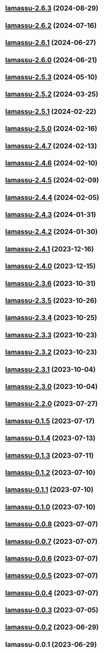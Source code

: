 
<a name="lamassu-2.6.3"></a>
## [lamassu-2.6.3](/compare/lamassu-2.6.2...lamassu-2.6.3) (2024-08-29)


<a name="lamassu-2.6.2"></a>
## [lamassu-2.6.2](/compare/lamassu-2.6.1...lamassu-2.6.2) (2024-07-16)


<a name="lamassu-2.6.1"></a>
## [lamassu-2.6.1](/compare/lamassu-2.6.0...lamassu-2.6.1) (2024-06-27)


<a name="lamassu-2.6.0"></a>
## [lamassu-2.6.0](/compare/lamassu-2.5.3...lamassu-2.6.0) (2024-06-21)


<a name="lamassu-2.5.3"></a>
## [lamassu-2.5.3](/compare/lamassu-2.5.2...lamassu-2.5.3) (2024-05-10)


<a name="lamassu-2.5.2"></a>
## [lamassu-2.5.2](/compare/lamassu-2.5.1...lamassu-2.5.2) (2024-03-25)


<a name="lamassu-2.5.1"></a>
## [lamassu-2.5.1](/compare/lamassu-2.5.0...lamassu-2.5.1) (2024-02-22)


<a name="lamassu-2.5.0"></a>
## [lamassu-2.5.0](/compare/lamassu-2.4.7...lamassu-2.5.0) (2024-02-16)


<a name="lamassu-2.4.7"></a>
## [lamassu-2.4.7](/compare/lamassu-2.4.6...lamassu-2.4.7) (2024-02-13)


<a name="lamassu-2.4.6"></a>
## [lamassu-2.4.6](/compare/lamassu-2.4.5...lamassu-2.4.6) (2024-02-10)


<a name="lamassu-2.4.5"></a>
## [lamassu-2.4.5](/compare/lamassu-2.4.4...lamassu-2.4.5) (2024-02-09)


<a name="lamassu-2.4.4"></a>
## [lamassu-2.4.4](/compare/lamassu-2.4.3...lamassu-2.4.4) (2024-02-05)


<a name="lamassu-2.4.3"></a>
## [lamassu-2.4.3](/compare/lamassu-2.4.2...lamassu-2.4.3) (2024-01-31)


<a name="lamassu-2.4.2"></a>
## [lamassu-2.4.2](/compare/lamassu-2.4.1...lamassu-2.4.2) (2024-01-30)


<a name="lamassu-2.4.1"></a>
## [lamassu-2.4.1](/compare/lamassu-2.4.0...lamassu-2.4.1) (2023-12-16)


<a name="lamassu-2.4.0"></a>
## [lamassu-2.4.0](/compare/lamassu-2.3.6...lamassu-2.4.0) (2023-12-15)


<a name="lamassu-2.3.6"></a>
## [lamassu-2.3.6](/compare/lamassu-2.3.5...lamassu-2.3.6) (2023-10-31)


<a name="lamassu-2.3.5"></a>
## [lamassu-2.3.5](/compare/lamassu-2.3.4...lamassu-2.3.5) (2023-10-26)


<a name="lamassu-2.3.4"></a>
## [lamassu-2.3.4](/compare/lamassu-2.3.3...lamassu-2.3.4) (2023-10-25)


<a name="lamassu-2.3.3"></a>
## [lamassu-2.3.3](/compare/lamassu-2.3.2...lamassu-2.3.3) (2023-10-23)


<a name="lamassu-2.3.2"></a>
## [lamassu-2.3.2](/compare/lamassu-2.3.1...lamassu-2.3.2) (2023-10-23)


<a name="lamassu-2.3.1"></a>
## [lamassu-2.3.1](/compare/lamassu-2.3.0...lamassu-2.3.1) (2023-10-04)


<a name="lamassu-2.3.0"></a>
## [lamassu-2.3.0](/compare/lamassu-2.2.0...lamassu-2.3.0) (2023-10-04)


<a name="lamassu-2.2.0"></a>
## [lamassu-2.2.0](/compare/lamassu-0.1.5...lamassu-2.2.0) (2023-07-27)


<a name="lamassu-0.1.5"></a>
## [lamassu-0.1.5](/compare/lamassu-0.1.4...lamassu-0.1.5) (2023-07-17)


<a name="lamassu-0.1.4"></a>
## [lamassu-0.1.4](/compare/lamassu-0.1.3...lamassu-0.1.4) (2023-07-13)


<a name="lamassu-0.1.3"></a>
## [lamassu-0.1.3](/compare/lamassu-0.1.2...lamassu-0.1.3) (2023-07-11)


<a name="lamassu-0.1.2"></a>
## [lamassu-0.1.2](/compare/lamassu-0.1.1...lamassu-0.1.2) (2023-07-10)


<a name="lamassu-0.1.1"></a>
## [lamassu-0.1.1](/compare/lamassu-0.1.0...lamassu-0.1.1) (2023-07-10)


<a name="lamassu-0.1.0"></a>
## [lamassu-0.1.0](/compare/lamassu-0.0.8...lamassu-0.1.0) (2023-07-10)


<a name="lamassu-0.0.8"></a>
## [lamassu-0.0.8](/compare/lamassu-0.0.7...lamassu-0.0.8) (2023-07-07)


<a name="lamassu-0.0.7"></a>
## [lamassu-0.0.7](/compare/lamassu-0.0.6...lamassu-0.0.7) (2023-07-07)


<a name="lamassu-0.0.6"></a>
## [lamassu-0.0.6](/compare/lamassu-0.0.5...lamassu-0.0.6) (2023-07-07)


<a name="lamassu-0.0.5"></a>
## [lamassu-0.0.5](/compare/lamassu-0.0.4...lamassu-0.0.5) (2023-07-07)


<a name="lamassu-0.0.4"></a>
## [lamassu-0.0.4](/compare/lamassu-0.0.3...lamassu-0.0.4) (2023-07-07)


<a name="lamassu-0.0.3"></a>
## [lamassu-0.0.3](/compare/lamassu-0.0.2...lamassu-0.0.3) (2023-07-05)


<a name="lamassu-0.0.2"></a>
## [lamassu-0.0.2](/compare/lamassu-0.0.1...lamassu-0.0.2) (2023-06-29)


<a name="lamassu-0.0.1"></a>
## lamassu-0.0.1 (2023-06-29)

